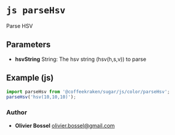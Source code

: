 


<!-- @namespace    sugar.js.color -->

# ```js parseHsv ```


Parse HSV

## Parameters

- **hsvString**  String: The hsv string (hsv(h,s,v)) to parse



## Example (js)

```js
import parseHsv from '@coffeekraken/sugar/js/color/parseHsv';
parseHsv('hsv(10,10,10)');
```


### Author
- **Olivier Bossel** <a href="mailto:olivier.bossel@gmail.com">olivier.bossel@gmail.com</a> 



